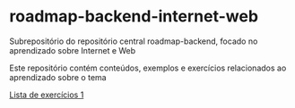 # roadmap-backend-internet-web
Subrepositório do repositório central roadmap-backend, focado no aprendizado sobre Internet e Web

Este repositório contém conteúdos,  exemplos e exercícios  relacionados ao aprendizado sobre o tema

[Lista de exercícios 1](https://github.com/gilmarSantana/roadmap-backend-internet-web/blob/main/lista_de_exercicios_1.md)

